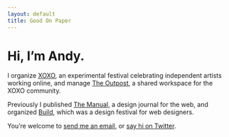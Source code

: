 ```yaml
---
layout: default
title: Good On Paper
---
```


# Hi, I’m Andy. 

I organize [XOXO](https://xoxofest.com), an experimental festival celebrating independent artists working online, and manage [The Outpost](https://outpostpdx.com), a shared workspace for the XOXO community.

Previously I published [The Manual](https://themanual.org), a design journal for the web, and organized [Build](http://buildconf.com), which was a design festival for web designers.

You’re welcome to [send me an email](mailto:hi@andymcmillan.com), or [say hi on Twitter](https://twitter.com/andymcmillan).

